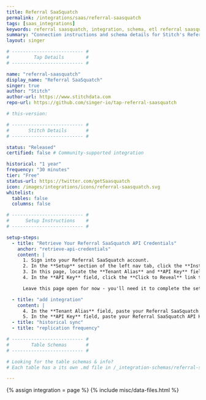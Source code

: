 ```yaml
---
title: Referral SaaSquatch
permalink: /integrations/saas/referral-saasquatch
tags: [saas_integrations]
keywords: referral saasquatch, integration, schema, etl referral saasquatch, referral saasquatch etl, referral saasquatch schema
summary: "Connection instructions and schema details for Stitch's Referral SaaSquatch integration."
layout: singer

# -------------------------- #
#         Tap Details        #
# -------------------------- #

name: "referral-saasquatch"
display_name: "Referral SaaSquatch"
singer: true
author: "Stitch"
author-url: https://www.stitchdata.com
repo-url: https://github.com/singer-io/tap-referral-saasquatch

# this-version:

# -------------------------- #
#       Stitch Details       #
# -------------------------- #

status: "Released"
certified: false # Community-supported integration

historical: "1 year"
frequency: "30 minutes"
tier: "Free"
status-url: https://twitter.com/getSaasquatch
icon: /images/integrations/icons/referral-saasquatch.svg
whitelist:
  tables: false
  columns: false

# -------------------------- #
#      Setup Instructions    #
# -------------------------- #

setup-steps:
  - title: "Retrieve Your Referral SaaSquatch API Credentials"
    anchor: "retrieve-api-credentials"
    content: |
      1. Sign into your Referral SaaSquatch account.
      2. In the **Setup** section of the left nav tab, click the **Install** option.
      3. In this page, locate the **Tenant Alias** and **API Key** fields.
      4. In the **API Key** field, click the **Click to Reveal** link to reveal your API Key.

      Leave this page open for now - you'll need it to complete the setup in Stitch.

  - title: "add integration"
    content: |
      4. In the **Tenant Alias** field, paste your Referral SaaSquatch Tenant Alias.
      5. In the **API Key** field, paste your Referral SaaSquatch API Key.
  - title: "historical sync"
  - title: "replication frequency"

# -------------------------- #
#        Table Schemas       #
# -------------------------- #

# Looking for the table schemas & info?
# Each table has a its own .md file in /_integration-schemas/referral-saasquatch

---
```

{% assign integration = page %}
{% include misc/data-files.html %}